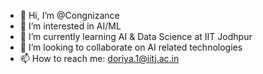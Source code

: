- 👋 Hi, I’m @Congnizance
- 👀 I’m interested in AI/ML
- 🌱 I’m currently learning AI & Data Science at IIT Jodhpur
- 💞️ I’m looking to collaborate on AI related technologies
- 📫 How to reach me: doriya.1@iitj.ac.in

<!---
Congnizance/Congnizance is a ✨ special ✨ repository because its `README.md` (this file) appears on your GitHub profile.
You can click the Preview link to take a look at your changes.
--->

